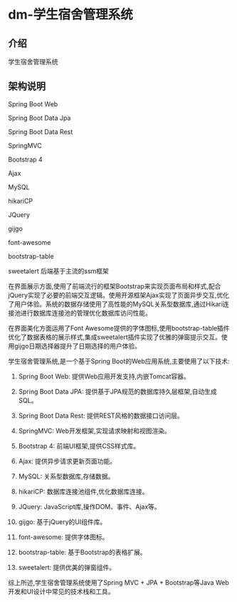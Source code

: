 # dm-学生宿舍管理系统

## 介绍

学生宿舍管理系统

## 架构说明

Spring Boot Web

Spring Boot Data Jpa

Spring Boot Data Rest

SpringMVC

Bootstrap 4

Ajax

MySQL

hikariCP

JQuery

gijgo

font-awesome

bootstrap-table

sweetalert
后端基于主流的ssm框架

在界面展示方面,使用了前端流行的框架Bootstrap来实现页面布局和样式,配合jQuery实现了必要的前端交互逻辑。使用开源框架Ajax实现了页面异步交互,优化了用户体验。系统的数据存储使用了高性能的MySQL关系型数据库,通过Hikari连接池进行数据库连接池的管理优化数据库访问性能。

在界面美化方面运用了Font Awesome提供的字体图标,使用bootstrap-table插件优化了数据表格的展示样式,集成sweetalert插件实现了优雅的弹窗提示交互。使用gijgo日期选择器提升了日期选择的用户体验。

学生宿舍管理系统,是一个基于Spring Boot的Web应用系统,主要使用了以下技术:

1. Spring Boot Web: 提供Web应用开发支持,内嵌Tomcat容器。

2. Spring Boot Data JPA: 提供基于JPA规范的数据库持久层框架,自动生成SQL。

3. Spring Boot Data Rest: 提供REST风格的数据接口访问层。

4. SpringMVC: Web开发框架,实现请求映射和视图渲染。

5. Bootstrap 4: 前端UI框架,提供CSS样式库。

6. Ajax: 提供异步请求更新页面功能。

7. MySQL: 关系型数据库,存储数据。

8. hikariCP: 数据库连接池组件,优化数据库连接。

9. JQuery: JavaScript库,操作DOM、事件、Ajax等。

10. gijgo: 基于jQuery的UI组件库。

11. font-awesome: 提供字体图标。

12. bootstrap-table: 基于Bootstrap的表格扩展。

13. sweetalert: 提供优美的弹窗组件。

综上所述,学生宿舍管理系统使用了Spring MVC + JPA + Bootstrap等Java Web开发和UI设计中常见的技术栈和工具。